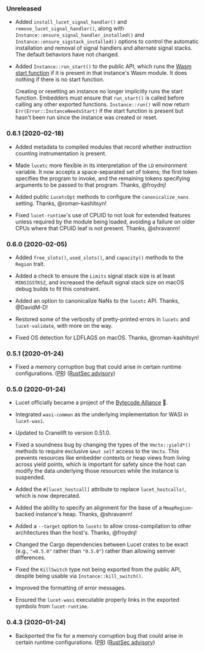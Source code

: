 ### Unreleased

- Added `install_lucet_signal_handler()` and `remove_lucet_signal_handler()`, along with `Instance::ensure_signal_handler_installed()` and `Instance::ensure_sigstack_installed()` options to control the automatic installation and removal of signal handlers and alternate signal stacks. The default behaviors have not changed.

- Added `Instance::run_start()` to the public API, which runs the [Wasm start function][start-function] if it is present in that instance's Wasm module. It does nothing if there is no start function.

  Creating or resetting an instance no longer implicitly runs the start function. Embedders must ensure that `run_start()` is called before calling any other exported functions. `Instance::run()` will now return `Err(Error::InstanceNeedsStart)` if the start function is present but hasn't been run since the instance was created or reset.

[start-function]: https://webassembly.github.io/spec/core/syntax/modules.html#syntax-start

### 0.6.1 (2020-02-18)

- Added metadata to compiled modules that record whether instruction counting instrumentation is present.

- Made `lucetc` more flexible in its interpretation of the `LD` environment variable. It now accepts a space-separated set of tokens; the first token specifies the program to invoke, and the remaining tokens specifying arguments to be passed to that program. Thanks, @froydnj!

- Added public `LucetcOpt` methods to configure the `canonicalize_nans` setting. Thanks, @roman-kashitsyn!

- Fixed `lucet-runtime`'s use of CPUID to not look for extended features unless required by the module being loaded, avoiding a failure on older CPUs where that CPUID leaf is not present. Thanks, @shravanrn!

### 0.6.0 (2020-02-05)

- Added `free_slots()`, `used_slots()`, and `capacity()` methods to the `Region` trait.

- Added a check to ensure the `Limits` signal stack size is at least `MINSIGSTKSZ`, and increased the default signal stack size on macOS debug builds to fit this constraint.

- Added an option to canonicalize NaNs to the `lucetc` API. Thanks, @DavidM-D!

- Restored some of the verbosity of pretty-printed errors in `lucetc` and `lucet-validate`, with more on the way.

- Fixed OS detection for LDFLAGS on macOS. Thanks, @roman-kashitsyn!

### 0.5.1 (2020-01-24)

- Fixed a memory corruption bug that could arise in certain runtime configurations. ([PR](https://github.com/bytecodealliance/lucet/pull/401)) ([RustSec advisory](https://rustsec.org/advisories/RUSTSEC-2020-0004.html))

### 0.5.0 (2020-01-24)

- Lucet officially became a project of the [Bytecode Alliance](https://bytecodealliance.org/) 🎉.

- Integrated `wasi-common` as the underlying implementation for WASI in `lucet-wasi`.

- Updated to Cranelift to version 0.51.0.

- Fixed a soundness bug by changing the types of the `Vmctx::yield*()` methods to require exclusive `&mut self` access to the `Vmctx`. This prevents resources like embedder contexts or heap views
  from living across yield points, which is important for safety since the host can modify the data underlying those resources while the instance is suspended.

- Added the `#[lucet_hostcall]` attribute to replace `lucet_hostcalls!`, which is now deprecated.

- Added the ability to specify an alignment for the base of a `MmapRegion`-backed instance's heap. Thanks, @shravanrn!

- Added a `--target` option to `lucetc` to allow cross-compilation to other architectures than the host's. Thanks, @froydnj!

- Changed the Cargo dependencies between Lucet crates to be exact (e.g., `"=0.5.0"` rather than `"0.5.0"`) rather than allowing semver differences.

- Fixed the `KillSwitch` type not being exported from the public API, despite being usable via `Instance::kill_switch()`.

- Improved the formatting of error messages.

- Ensured the `lucet-wasi` executable properly links in the exported symbols from `lucet-runtime`.

### 0.4.3 (2020-01-24)

- Backported the fix for a memory corruption bug that could arise in certain runtime configurations. ([PR](https://github.com/bytecodealliance/lucet/pull/401)) ([RustSec advisory](https://rustsec.org/advisories/RUSTSEC-2020-0004.html))
